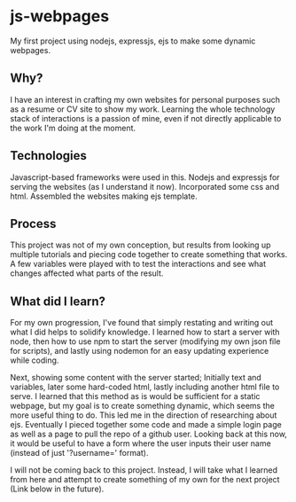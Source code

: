 # js-webpages

My first project using nodejs, expressjs, ejs to make some dynamic webpages.

## Why?

I have an interest in crafting my own websites for personal purposes such as a resume or CV site to show my work. Learning the whole technology stack of interactions is a passion of mine, even if not directly applicable to the work I'm doing at the moment. 

## Technologies

Javascript-based frameworks were used in this. Nodejs and expressjs for serving the websites (as I understand it now). Incorporated some css and html. Assembled the websites making ejs template. 

## Process

This project was not of my own conception, but results from looking up multiple tutorials and piecing code together to create something that works. A few variables were played with to test the interactions and see what changes affected what parts of the result.

## What did I learn?

For my own progression, I've found that simply restating and writing out what I did helps to solidify knowledge. I learned how to start a server with node, then how to use npm to start the server (modifying my own json file for scripts), and lastly using nodemon for an easy updating experience while coding. 

Next, showing some content with the server started; Initially text and variables, later some hard-coded html, lastly including another html file to serve. I learned that this method as is would be sufficient for a static webpage, but my goal is to create something dynamic, which seems the more useful thing to do. This led me in the direction of researching about ejs. Eventually I pieced together some code and made a simple login page as well as a page to pull the repo of a github user. Looking back at this now, it would be useful to have a form where the user inputs their user name (instead of just '?username=<username>' format).

I will not be coming back to this project. Instead, I will take what I learned from here and attempt to create something of my own for the next project (Link below in the future).
